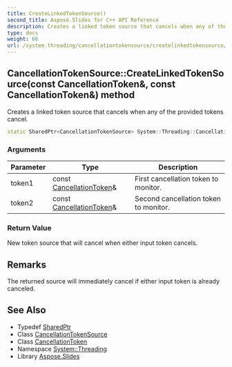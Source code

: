 ```yaml
---
title: CreateLinkedTokenSource()
second_title: Aspose.Slides for C++ API Reference
description: Creates a linked token source that cancels when any of the provided tokens cancel.
type: docs
weight: 66
url: /system.threading/cancellationtokensource/createlinkedtokensource/
---
```

## CancellationTokenSource::CreateLinkedTokenSource(const CancellationToken\&, const CancellationToken\&) method


Creates a linked token source that cancels when any of the provided tokens cancel.

```cpp
static SharedPtr<CancellationTokenSource> System::Threading::CancellationTokenSource::CreateLinkedTokenSource(const CancellationToken &token1, const CancellationToken &token2)
```


### Arguments

| Parameter | Type | Description |
| --- | --- | --- |
| token1 | const [CancellationToken](../../cancellationtoken/)\& | First cancellation token to monitor. |
| token2 | const [CancellationToken](../../cancellationtoken/)\& | Second cancellation token to monitor. |

### Return Value

New token source that will cancel when either input token cancels.
## Remarks



The returned source will immediately cancel if either input token is already canceled. 

## See Also

* Typedef [SharedPtr](../../../system/sharedptr/)
* Class [CancellationTokenSource](../)
* Class [CancellationToken](../../cancellationtoken/)
* Namespace [System::Threading](../../)
* Library [Aspose.Slides](../../../)